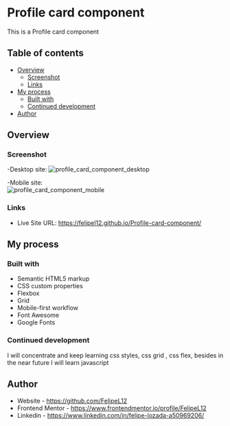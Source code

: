 # Profile card component

This is a Profile card component

## Table of contents

- [Overview](#overview)
  - [Screenshot](#screenshot)
  - [Links](#links)
- [My process](#my-process)
  - [Built with](#built-with)
  - [Continued development](#continued-development)
- [Author](#author)


## Overview

### Screenshot

-Desktop site:
![profile_card_component_desktop](https://user-images.githubusercontent.com/80472739/160955682-c7d60a95-1e9f-44a4-b6dd-3fd308e7054b.jpg)




-Mobile site: <br>
![profile_card_component_mobile](https://user-images.githubusercontent.com/80472739/160955694-e15483e8-bbb4-4bc5-95f9-6b55e66b569c.jpg)






### Links

- Live Site URL: https://felipel12.github.io/Profile-card-component/


## My process

### Built with

- Semantic HTML5 markup
- CSS custom properties
- Flexbox
- Grid
- Mobile-first workflow
- Font Awesome
- Google Fonts


### Continued development

I will concentrate and keep learning css styles, css grid , css flex, besides in the near future I will learn javascript


## Author

- Website - https://github.com/FelipeL12
- Frontend Mentor - https://www.frontendmentor.io/profile/FelipeL12
- Linkedin - https://www.linkedin.com/in/felipe-lozada-a50969206/

